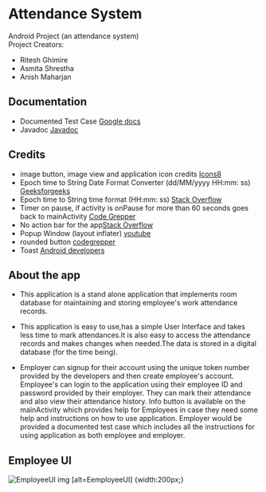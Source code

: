 # Attendance System

Android Project (an attendance system) <br/>
Project Creators:

- Ritesh Ghimire
- Asmita Shrestha
- Anish Maharjan

## Documentation

- Documented Test Case [Google docs](https://docs.google.com/document/d/1IkTq5zSij1COSui_ePY5-4DntRlTK1di1K6NMn-NZzw/edit?usp=sharing)
- Javadoc [Javadoc](https://users.metropolia.fi/~anishm/Javadoc/index.html)

## Credits

- image button, image view and application icon credits [Icons8](https://icons8.com)
- Epoch time to String Date Format Converter (dd/MM/yyyy HH:mm:
  ss) [Geeksforgeeks](https://www.geeksforgeeks.org/simpledateformat-parse-method-in-java-with-examples/#:~:text=The%20parse()%20Method%20of,given%20by%20a%20start%20position)
- Epoch time to String time format (HH:mm:
  ss) [Stack Overflow](https://stackoverflow.com/questions/625433/how-to-convert-milliseconds-to-x-mins-x-seconds-in-java)
- Timer on pause, if activity is onPause for more than 60 seconds goes back to
  mainActivity [Code Grepper](https://www.codegrepper.com/code-examples/java/android++delay+for+3+seconds)
- No action bar for the app[Stack Overflow ](https://stackoverflow.com/questions/26492522/how-do-i-remove-the-title-bar-from-my-app)
- Popup Window (layout inflater) [youtube](https://www.youtube.com/watch?v=fn5OlqQuOCk)
- rounded button [codegrepper](https://www.codegrepper.com/code-examples/whatever/how+to+make+round+buttons+in+android+studio)
- Toast [Android developers](https://developer.android.com/reference/android/widget/Toast)


## About the app


- This application is a stand alone application that implements room database for maintaining and storing employee's work attendance records.

- This application is easy to use,has a simple User Interface and takes less time to mark attendances.It is also easy to access the attendance records and makes changes when needed.The data is stored in a digital database (for the time being).

- Employer can signup for their account using the unique token number provided by the developers and then create employee's account. Employee's can login to the application using their employee ID and password provided by their employer. They can mark their attendance and also view their attendance history. Info button is available on the mainActivity which provides help for Employees in case they need some help and instructions on how to use application. Employer would be provided a documented test case which includes all the instructions for using application as both employee and employer.

## Employee UI
![EmployeeUI](/uploads/6af8fe4925e1b23cd847ee338a259218/EmployeeUI.jpg)
img [alt=EemployeeUI] {width:200px;}
